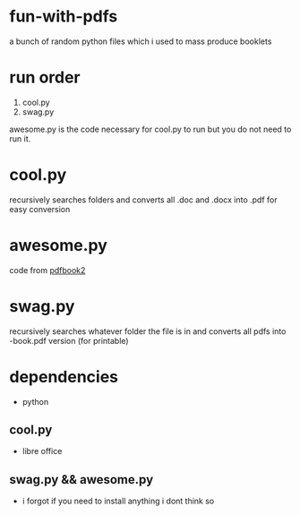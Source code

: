 # fun-with-pdfs
a bunch of random python files which i used to mass produce booklets

# run order
1. cool.py
2. swag.py

awesome.py is the code necessary for cool.py to run but you do not need to run it.

# cool.py
recursively searches folders and converts all .doc and .docx into .pdf for easy conversion

# awesome.py
code from [pdfbook2](https://github.com/jenom/pdfbook2)

# swag.py
recursively searches whatever folder the file is in and converts all pdfs into -book.pdf version (for printable)

# dependencies
- python

## cool.py
- libre office

## swag.py && awesome.py
- i forgot if you need to install anything i dont think so
